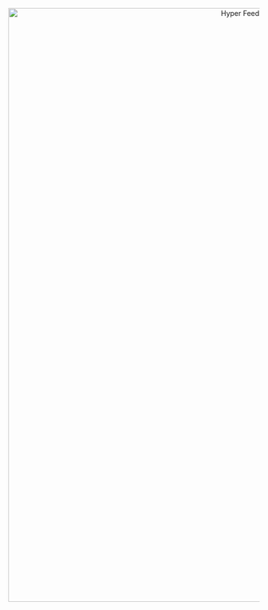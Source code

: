 <p align="center">
  <a href="https://github.com/cranjis-mcbasketball/haloai-remote">
    <img src="https://i.imgur.com/6z5NbDq.png" alt="Hyper Feedback Self-Propagating Feedback Diagram" width="1190" height="">
  </a>
</p>
